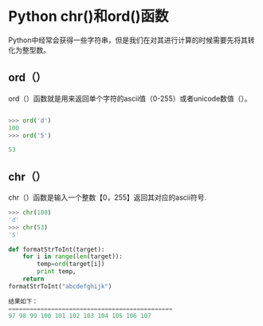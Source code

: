 # Python chr()和ord()函数

Python中经常会获得一些字符串，但是我们在对其进行计算的时候需要先将其转化为整型数。

## ord（）

ord（）函数就是用来返回单个字符的ascii值（0-255）或者unicode数值（）。

```python

>>> ord('d')
100
>>> ord('5')

53
```

## chr（）

chr（）函数是输入一个整数【0，255】返回其对应的ascii符号.

```python
>>> chr(100)
'd'
>>> chr(53)
'5'

```

```python
def formatStrToInt(target):
    for i in range(len(target)):
        temp=ord(target[i])
        print temp,
    return
formatStrToInt("abcdefghijk")
 
结果如下：
==============================================
97 98 99 100 101 102 103 104 105 106 107

```

